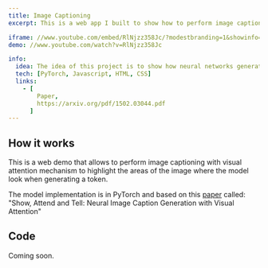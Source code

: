 ```yaml
---
title: Image Captioning
excerpt: This is a web app I built to show how to perform image captioning using an encoder decoder with an attention mechansim. The attention mechansim highlights where the network looks at when generating each token.

iframe: //www.youtube.com/embed/RlNjzz358Jc/?modestbranding=1&showinfo=0&autohide=1&rel=0
demo: //www.youtube.com/watch?v=RlNjzz358Jc

info:
  idea: The idea of this project is to show how neural networks generate text from images and understand the generation process
  tech: [PyTorch, Javascript, HTML, CSS]
  links:
    - [
        Paper,
        https://arxiv.org/pdf/1502.03044.pdf
      ]
---
```


## How it works

This is a web demo that allows to perform image captioning with visual attention mechanism to highlight the areas of the image where the model look when generating a token.

The model implementation is in PyTorch and based on this [paper](https://arxiv.org/pdf/1502.03044.pdf) called: "Show, Attend and Tell: Neural Image Caption Generation with Visual Attention"

## Code 

Coming soon. 